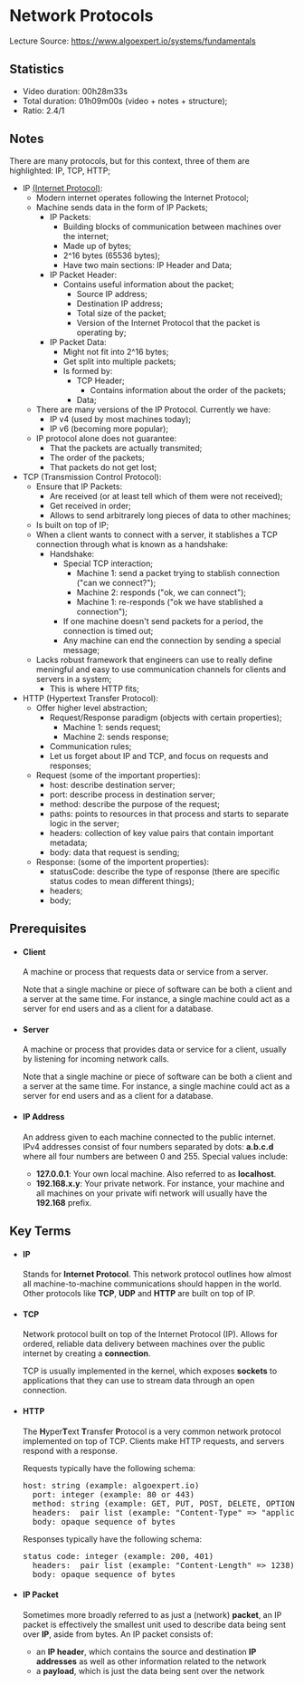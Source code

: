 # Network Protocols

Lecture Source: https://www.algoexpert.io/systems/fundamentals


## Statistics

- Video duration: 00h28m33s
- Total duration: 01h09m00s (video + notes + structure);
- Ratio: 2.4/1


## Notes

There are many protocols, but for this context, three of them are highlighted: IP, TCP, HTTP;

- IP [(Internet Protocol)](https://en.wikipedia.org/wiki/Internet_Protocol):
  - Modern internet operates following the Internet Protocol;
  - Machine sends data in the form of IP Packets;
    - IP Packets:
      - Building blocks of communication between machines over the internet;
      - Made up of bytes;
      - 2^16 bytes (65536 bytes);
      - Have two main sections: IP Header and Data;
    - IP Packet Header:
      - Contains useful information about the packet;
        - Source IP address;
        - Destination IP address;
        - Total size of the packet;
        - Version of the Internet Protocol that the packet is operating by;
    - IP Packet Data:
      - Might not fit into 2^16 bytes;
      - Get split into multiple packets;
      - Is formed by:
        - TCP Header;
          - Contains information about the order of the packets;
        - Data;
  - There are many versions of the IP Protocol. Currently we have:
    - IP v4 (used by most machines today);
    - IP v6 (becoming more popular);
  - IP protocol alone does not guarantee:
    - That the packets are actually transmited;
    - The order of the packets;
    - That packets do not get lost;
- TCP (Transmission Control Protocol):
  - Ensure that IP Packets:
    - Are received (or at least tell which of them were not received);
    - Get received in order;
    - Allows to send arbitrarely long pieces of data to other machines;
  - Is built on top of IP;
  - When a client wants to connect with a server, it stablishes a TCP connection through what is known as a handshake:
    - Handshake: 
      - Special TCP interaction;
        - Machine 1: send a packet trying to stablish connection ("can we connect?");
        - Machine 2: responds ("ok, we can connect");
        - Machine 1: re-responds ("ok we have stablished a connection");
      - If one machine doesn't send packets for a period, the connection is timed out;
      - Any machine can end the connection by sending a special message;
  - Lacks robust framework that engineers can use to really define meningful and easy to use communication channels for clients and servers in a system;
    - This is where HTTP fits;
- HTTP (Hypertext Transfer Protocol):
  - Offer higher level abstraction;
    - Request/Response paradigm (objects with certain properties);
      - Machine 1: sends request;
      - Machine 2: sends response;
    - Communication rules;
    - Let us forget about IP and TCP, and focus on requests and responses;
  - Request (some of the important properties): 
    - host: describe destination server;
    - port: describe process in destination server;
    - method: describe the purpose of the request;
    - paths: points to resources in that process and starts to separate logic in the server;
    - headers: collection of key value pairs that contain important metadata;
    - body: data that request is sending;
  - Response: (some of the importent properties):
    - statusCode: describe the type of response (there are specific status codes to mean different things);
    - headers;
    - body;

## Prerequisites

<ul>
  <li>
    <h4>Client</h4>
    <div>
      <div>
        <p>A machine or process that requests data or service from a server.</p>
        <p>
          Note that a single machine or piece of software can be both a client
          and a server at the same time. For instance, a single machine could
          act as a server for end users and as a client for a database.
        </p>
      </div>
    </div>
  </li>
  <li>
    <h4>Server</h4>
    <div>
      <div>
        <p>
          A machine or process that provides data or service for a client,
          usually by listening for incoming network calls.
        </p>
        <p>
          Note that a single machine or piece of software can be both a client
          and a server at the same time. For instance, a single machine could
          act as a server for end users and as a client for a database.
        </p>
      </div>
    </div>
  </li>
  <li>
    <h4>IP Address</h4>
    <div>
      <div>
        <p>
          An address given to each machine connected to the public internet.
          IPv4 addresses consist of four numbers separated by dots:
          <b>a.b.c.d</b> where all four numbers are between 0 and 255. Special
          values include:
        </p>
        <ul>
          <li>
            <b>127.0.0.1</b>: Your own local machine. Also referred to as
            <b>localhost</b>.
          </li>
          <li>
            <b>192.168.x.y</b>: Your private network. For instance, your machine
            and all machines on your private wifi network will usually have the
            <b>192.168</b> prefix.
          </li>
        </ul>
      </div>
    </div>
  </li>
</ul>


## Key Terms

<ul>
  <li>
    <h4>IP</h4>
    <div>
      <div>
        <p>
          Stands for <b>Internet Protocol</b>. This network protocol outlines
          how almost all machine-to-machine communications should happen in the
          world. Other protocols like <b>TCP</b>, <b>UDP</b> and <b>HTTP</b> are
          built on top of IP.
        </p>
      </div>
    </div>
  </li>
  <li>
    <h4>TCP</h4>
    <div>
      <div>
        <p>
          Network protocol built on top of the Internet Protocol (IP). Allows
          for ordered, reliable data delivery between machines over the public
          internet by creating a <b>connection</b>.
        </p>
        <p>
          TCP is usually implemented in the kernel, which exposes
          <b>sockets</b> to applications that they can use to stream data
          through an open connection.
        </p>
      </div>
    </div>
  </li>
  <li>
    <h4>HTTP</h4>
    <div>
      <div>
        <p>
          The <b>H</b>yper<b>T</b>ext <b>T</b>ransfer <b>P</b>rotocol is a very
          common network protocol implemented on top of TCP. Clients make HTTP
          requests, and servers respond with a response.
        </p>
        <p>Requests typically have the following schema: <br /></p>
        <pre>host: string (example: algoexpert.io)
  port: integer (example: 80 or 443)
  method: string (example: GET, PUT, POST, DELETE, OPTIONS or PATCH)
  headers: <key, value=""> pair list (example: "Content-Type" =&gt; "application/json")
  body: opaque sequence of bytes</key,></pre>
        <p></p>
        <p>Responses typically have the following schema: <br /></p>
        <pre>status code: integer (example: 200, 401)
  headers: <key, value=""> pair list (example: "Content-Length" =&gt; 1238)
  body: opaque sequence of bytes</key,></pre>
        <p></p>
      </div>
    </div>
  </li>
  <li>
    <h4>IP Packet</h4>
    <div>
      <div>
        <p>
          Sometimes more broadly referred to as just a (network) <b>packet</b>,
          an IP packet is effectively the smallest unit used to describe data
          being sent over <b>IP</b>, aside from bytes. An IP packet consists of:
        </p>
        <ul>
          <li>
            an <b>IP header</b>, which contains the source and destination
            <b>IP addresses</b> as well as other information related to the
            network
          </li>
          <li>
            a <b>payload</b>, which is just the data being sent over the network
          </li>
        </ul>
      </div>
    </div>
  </li>
</ul>
